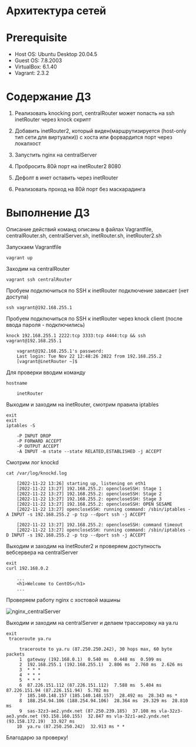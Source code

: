 # Архитектура сетей

# **Prerequisite**

- Host OS: Ubuntu Desktop 20.04.5
- Guest OS: 7.8.2003
- VirtualBox: 6.1.40
- Vagrant: 2.3.2

# **Содержание ДЗ**

1. Реализовать knocking port, centralRouter может попасть на ssh inetRouter через knock скрипт

2. Добавить inetRouter2, который виден(маршрутизируется (host-only тип сети для виртуалки)) с хоста или форвардится порт через локалхост

3. Запустить nginx на centralServer

4. Пробросить 80й порт на inetRouter2 8080

5. Дефолт в инет оставить через inetRouter

6. Реализовать проход на 80й порт без маскарадинга

# **Выполнение ДЗ**

Описание действий команд описаны в файлах Vagrantfile, centralRouter.sh, centralServer.sh, inetRouter.sh, inetRouter2.sh

Запускаем Vagrantfile
```
vagrant up
```

Заходим на centralRouter
```
vagrant ssh centralRouter
```

Пробуем подключиться по SSH к inetRouter подключение зависает (нет доступа)
```
ssh vagrant@192.168.255.1
```

Пробуем подключиться по SSH к inetRouter через knock client (после ввода пароля - подключились)
```
knock 192.168.255.1 2222:tcp 3333:tcp 4444:tcp && ssh vagrant@192.168.255.1

	vagrant@192.168.255.1's password:
	Last login: Tue Nov 22 12:48:26 2022 from 192.168.255.2
	[vagrant@inetRouter ~]$
```

Для проверки вводим команду
```
hostname

	inetRouter
```

Выходим и заходим на inetRouter, смотрим правила iptables
```
exit
exit
iptables -S

	-P INPUT DROP
	-P FORWARD ACCEPT
	-P OUTPUT ACCEPT
	-A INPUT -m state --state RELATED,ESTABLISHED -j ACCEPT
```

Cмотрим лог knockd
```
cat /var/log/knockd.log

	[2022-11-22 13:26] starting up, listening on eth1
	[2022-11-22 13:27] 192.168.255.2: opencloseSSH: Stage 1
	[2022-11-22 13:27] 192.168.255.2: opencloseSSH: Stage 2
	[2022-11-22 13:27] 192.168.255.2: opencloseSSH: Stage 3
	[2022-11-22 13:27] 192.168.255.2: opencloseSSH: OPEN SESAME
	[2022-11-22 13:27] opencloseSSH: running command: /sbin/iptables -A INPUT -s 192.168.255.2 -p tcp --dport ssh -j ACCEPT

	[2022-11-22 13:27] 192.168.255.2: opencloseSSH: command timeout
	[2022-11-22 13:27] opencloseSSH: running command: /sbin/iptables -D INPUT -s 192.168.255.2 -p tcp --dport ssh -j ACCEPT
```

Выходим и заходим на inetRouter2 и проверяем доступность вебсервера на centralServer
```
exit
curl 192.168.0.2

	...
	<h1>Welcome to CentOS</h1>
	...
```

Проверяем работу nginx с хостовой машины

![nginx_centralServer](https://user-images.githubusercontent.com/91377497/203328571-52c93bcd-53a3-4b5a-a735-c73dbc32dd48.jpg)

Выходим и заходим на centralServer и делаем трассировку на ya.ru
```
exit
 traceroute ya.ru
 
	 traceroute to ya.ru (87.250.250.242), 30 hops max, 60 byte packets
	 1  gateway (192.168.0.1)  0.540 ms  0.448 ms  0.599 ms
	 2  192.168.255.1 (192.168.255.1)  2.806 ms  2.760 ms  2.626 ms
	 3  * * *
	 4  * * *
	 5  * * *
	 6  87.226.151.112 (87.226.151.112)  7.588 ms  5.404 ms 87.226.151.94 (87.226.151.94)  5.702 ms
	 7  185.140.148.157 (185.140.148.157)  28.492 ms  28.343 ms *
	 8  188.254.94.106 (188.254.94.106)  28.364 ms  29.329 ms  28.810 ms
	 9  sas-32z3-ae2.yndx.net (87.250.239.185)  37.108 ms vla-32z3-ae3.yndx.net (93.158.160.155)  32.847 ms vla-32z1-ae2.yndx.net (93.158.172.19)  33.927 ms
	10  ya.ru (87.250.250.242)  32.913 ms * *
```

Благодарю за проверку!
